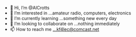 - 👋 Hi, I’m @AlCrotts
- 👀 I’m interested in ...amateur radio, computers, electronics
- 🌱 I’m currently learning ...something new every day
- 💞️ I’m looking to collaborate on ...nothing immediately
- 📫 How to reach me ...kf4lec@comcast.net

<!---
AlCrotts/AlCrotts is a ✨ special ✨ repository because its `README.md` (this file) appears on your GitHub profile.
You can click the Preview link to take a look at your changes.
--->

